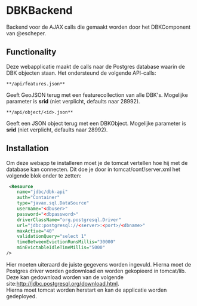 # DBKBackend


Backend voor de AJAX calls die gemaakt worden door het  DBKComponent van @escheper.


## Functionality
Deze webapplicatie maakt de calls naar de Postgres database waarin de DBK objecten staan. Het ondersteund de volgende API-calls:
```
**/api/features.json**  
```
Geeft GeoJSON terug met een featurecollection van alle DBK's. Mogelijke parameter is __srid__ (niet verplicht, defaults naar 28992).

```
**/api/object/<id>.json**
```
Geeft een JSON object terug met een DBKObject. Mogelijke parameter is __srid__ (niet verplicht, defaults naar 28992).

## Installation
Om deze webapp te installeren moet je de tomcat vertellen hoe hij met de database kan connecten. Dit doe je door in tomcat/conf/server.xml het volgende blok onder <GlobalNamingResources> te zetten:

```xml
 <Resource 
    name="jdbc/dbk-api"
    auth="Container"
    type="javax.sql.DataSource"
    username="<dbuser>"
    password="<dbpassword>"
    driverClassName="org.postgresql.Driver"
    url="jdbc:postgresql://<server>:<port>/<dbname>"
    maxActive="40"
    validationQuery="select 1"
    timeBetweenEvictionRunsMillis="30000"
    minEvictableIdleTimeMillis="5000"
/>
```
 
Hier moeten uiteraard de juiste gegevens worden ingevuld. Hierna moet de Postgres driver worden gedownload en worden gekopieerd in tomcat/lib. Deze kan gedownload worden van de volgende site:http://jdbc.postgresql.org/download.html.  
Hierna moet tomcat worden herstart en kan de applicatie worden gedeployed.

